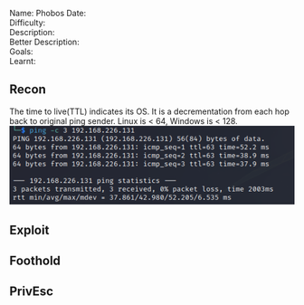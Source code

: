 
Name: Phobos
Date:  
Difficulty:  
Description:  
Better Description:  
Goals:  
Learnt:

## Recon

The time to live(TTL) indicates its OS. It is a decrementation from each hop back to original ping sender. Linux is < 64, Windows is < 128.
![ping](OS-ProvingGrounds/Phobos/Screenshots/ping.png)
	
## Exploit

## Foothold

## PrivEsc

      
